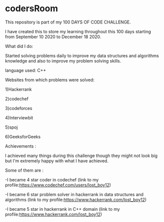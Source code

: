 # codersRoom

This repository is part of my 100 DAYS OF CODE CHALLENGE.

I have created this to store my learning throughout this 100 days starting from September 10 2020 to December 18 2020.

What did I do:

Started solving problems daily to improve my data structures and algorithms knowledge and also to improve my problem solving skills.

language used:
C++

Websites from which problems were solved:

1)Hackerrank

2)codechef

3)codeforces

4)Interviewbit

5)spoj

6)GeeksforGeeks

Achievements :

I achieved many things during this challenge though they might not look big but I'm extremely happy with what I have achieved. 

Some of them are :

-I became 4 star coder in codechef (link to my profile:https://www.codechef.com/users/lost_boy12)

-I became 6 star problem solver in hackerrank in data structures and algorithms
                      (link to my profile:https://www.hackerrank.com/lost_boy12)

-I became 5 star in hackerrank in C++ domain
                      (link to my profile:https://www.hackerrank.com/lost_boy12)
